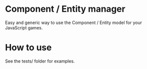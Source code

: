 Component / Entity manager
==========================

Easy and generic way to use the Component / Entity model for your JavaScript games. 

How to use
==========

See the tests/ folder for examples. 